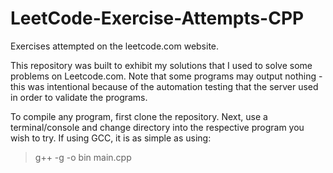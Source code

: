 # LeetCode-Exercise-Attempts-CPP
Exercises attempted on the leetcode.com website.

This repository was built to exhibit my solutions that I used to solve some problems on Leetcode.com.
Note that some programs may output nothing - this was intentional because of the automation testing that the server used in order to validate the programs.

To compile any program, first clone the repository.
Next, use a terminal/console and change directory into the respective program you wish to try.
If using GCC, it is as simple as using:
> g++ -g -o bin main.cpp
